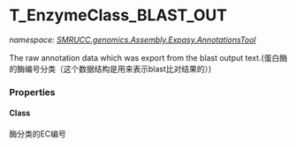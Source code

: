 ﻿# T_EnzymeClass_BLAST_OUT
_namespace: [SMRUCC.genomics.Assembly.Expasy.AnnotationsTool](./index.md)_

The raw annotation data which was export from the blast output text.(蛋白酶的酶编号分类（这个数据结构是用来表示blast比对结果的）)




### Properties

#### Class
酶分类的EC编号
